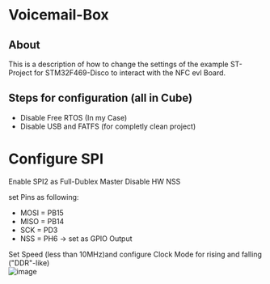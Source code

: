 # Voicemail-Box

## About
This is a description of how to change the settings of the example ST-Project for STM32F469-Disco to interact with the NFC evl Board.


## Steps for configuration (all in Cube)
- Disable Free RTOS (In my Case)
- Disable USB and FATFS (for completly clean project)

# Configure SPI
Enable SPI2 as Full-Dublex Master
Disable HW NSS

set Pins as following:
- MOSI = PB15
- MISO = PB14
- SCK  = PD3
- NSS  = PH6 -> set as GPIO Output

Set Speed (less than 10MHz)and configure Clock Mode for rising and falling ("DDR"-like)  
![image](https://github.com/user-attachments/assets/1e2eb388-1536-494d-a767-d6569d4adf48)


